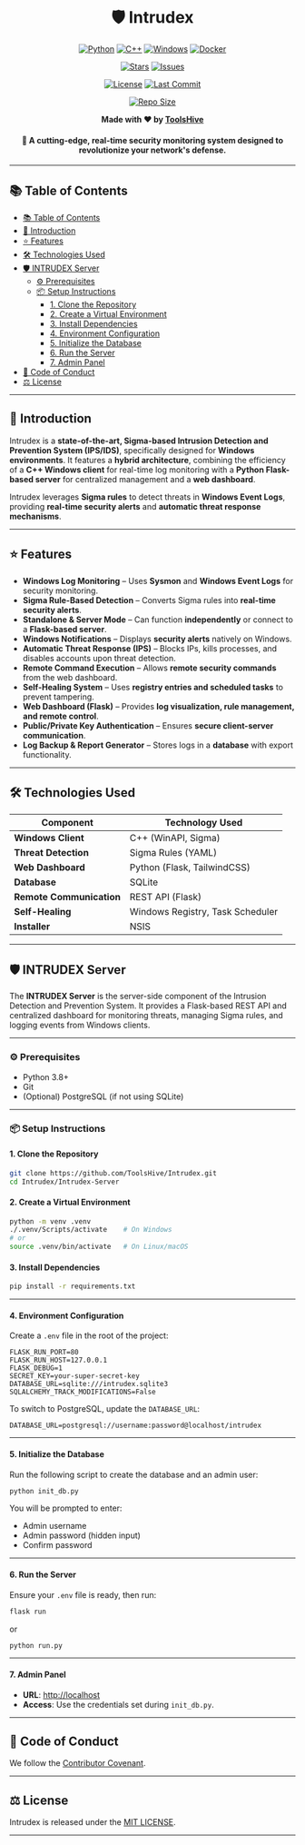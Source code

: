 <h1 align="center">🛡️ Intrudex</h1>

<div align="center">
 
 [![Python](https://img.shields.io/badge/PYTHON-3776AB?style=for-the-badge&logo=python&logoColor=white)](https://www.python.org)
 [![C++](https://img.shields.io/badge/C++-00599C?style=for-the-badge&logo=cplusplus&logoColor=white)](https://isocpp.org)
 [![Windows](https://img.shields.io/badge/Windows-0078D6?style=for-the-badge&logo=windows11&logoColor=white)](https://www.microsoft.com/windows)
 [![Docker](https://img.shields.io/badge/Docker-2496ED?style=for-the-badge&logo=docker&logoColor=white)](https://www.docker.com)
 
 [![Stars](https://img.shields.io/github/stars/ToolsHive/Intrudex?style=for-the-badge&logo=github&color=yellow)](https://github.com/ToolsHive/Intrudex/stargazers)
 [![Issues](https://img.shields.io/github/issues/ToolsHive/Intrudex?style=for-the-badge&logo=github&color=red)](https://github.com/ToolsHive/Intrudex/issues)
 
 [![License](https://img.shields.io/badge/License-MIT-A855F7?style=for-the-badge&logo=opensourceinitiative&logoColor=white)](https://github.com/ToolsHive/Intrudex/blob/main/LICENSE)
 [![Last Commit](https://img.shields.io/github/last-commit/ToolsHive/Intrudex?style=for-the-badge&logo=github&logoColor=white)](https://github.com/ToolsHive/Intrudex/commits/main)
 
 [![Repo Size](https://img.shields.io/github/repo-size/ToolsHive/Intrudex?style=for-the-badge&logo=github&logoColor=white)](https://github.com/ToolsHive/Intrudex)
 
 
 **Made with ❤️ by [ToolsHive](https://github.com/ToolsHive)**
 
 </div>
 

<h4 align="center">🚀 A cutting-edge, real-time security monitoring system designed to revolutionize your network's defense.</h4>

---

## 📚 Table of Contents
- [📚 Table of Contents](#-table-of-contents)
- [🎯 Introduction](#-introduction)
- [⭐ Features](#-features)
- [🛠️ Technologies Used](#️-technologies-used)
- [🛡️ INTRUDEX Server](#️-intrudex-server)
  - [⚙️ Prerequisites](#️-prerequisites)
  - [📦 Setup Instructions](#-setup-instructions)
    - [1. Clone the Repository](#1-clone-the-repository)
    - [2. Create a Virtual Environment](#2-create-a-virtual-environment)
    - [3. Install Dependencies](#3-install-dependencies)
    - [4. Environment Configuration](#4-environment-configuration)
    - [5. Initialize the Database](#5-initialize-the-database)
    - [6. Run the Server](#6-run-the-server)
    - [7. Admin Panel](#7-admin-panel)
- [📜 Code of Conduct](#-code-of-conduct)
- [⚖️ License](#️-license)

---

## 🎯 Introduction
Intrudex is a **state-of-the-art, Sigma-based Intrusion Detection and Prevention System (IPS/IDS)**, specifically designed for **Windows environments**. It features a **hybrid architecture**, combining the efficiency of a **C++ Windows client** for real-time log monitoring with a **Python Flask-based server** for centralized management and a **web dashboard**.

Intrudex leverages **Sigma rules** to detect threats in **Windows Event Logs**, providing **real-time security alerts** and **automatic threat response mechanisms**.

---

## ⭐ Features
- **Windows Log Monitoring** – Uses **Sysmon** and **Windows Event Logs** for security monitoring.  
- **Sigma Rule-Based Detection** – Converts Sigma rules into **real-time security alerts**.  
- **Standalone & Server Mode** – Can function **independently** or connect to a **Flask-based server**.  
- **Windows Notifications** – Displays **security alerts** natively on Windows.  
- **Automatic Threat Response (IPS)** – Blocks IPs, kills processes, and disables accounts upon threat detection.  
- **Remote Command Execution** – Allows **remote security commands** from the web dashboard.  
- **Self-Healing System** – Uses **registry entries and scheduled tasks** to prevent tampering.  
- **Web Dashboard (Flask)** – Provides **log visualization, rule management, and remote control**.  
- **Public/Private Key Authentication** – Ensures **secure client-server communication**.  
- **Log Backup & Report Generator** – Stores logs in a **database** with export functionality.  

---

## 🛠️ Technologies Used

| Component           | Technology Used          |
|---------------------|--------------------------|
| **Windows Client**  | C++ (WinAPI, Sigma)      |
| **Threat Detection**| Sigma Rules (YAML)       |
| **Web Dashboard**   | Python (Flask, TailwindCSS) |
| **Database**        | SQLite                   |
| **Remote Communication** | REST API (Flask)    |
| **Self-Healing**    | Windows Registry, Task Scheduler |
| **Installer**       | NSIS                     |

---

## 🛡️ INTRUDEX Server
The **INTRUDEX Server** is the server-side component of the Intrusion Detection and Prevention System. It provides a Flask-based REST API and centralized dashboard for monitoring threats, managing Sigma rules, and logging events from Windows clients.

---

### ⚙️ Prerequisites
- Python 3.8+
- Git
- (Optional) PostgreSQL (if not using SQLite)

---

### 📦 Setup Instructions

#### 1. Clone the Repository
```bash
git clone https://github.com/ToolsHive/Intrudex.git
cd Intrudex/Intrudex-Server
```

#### 2. Create a Virtual Environment
```bash
python -m venv .venv
./.venv/Scripts/activate    # On Windows
# or
source .venv/bin/activate   # On Linux/macOS
```

#### 3. Install Dependencies
```bash
pip install -r requirements.txt
```

---

#### 4. Environment Configuration
Create a `.env` file in the root of the project:

```
FLASK_RUN_PORT=80
FLASK_RUN_HOST=127.0.0.1
FLASK_DEBUG=1
SECRET_KEY=your-super-secret-key
DATABASE_URL=sqlite:///intrudex.sqlite3
SQLALCHEMY_TRACK_MODIFICATIONS=False
```

To switch to PostgreSQL, update the `DATABASE_URL`:

```
DATABASE_URL=postgresql://username:password@localhost/intrudex
```

---

#### 5. Initialize the Database
Run the following script to create the database and an admin user:

```bash
python init_db.py
```

You will be prompted to enter:
- Admin username
- Admin password (hidden input)
- Confirm password

---

#### 6. Run the Server
Ensure your `.env` file is ready, then run:

```bash
flask run
```
or

```bash
python run.py
```

---

#### 7. Admin Panel
- **URL**: [http://localhost](http://localhost)  
- **Access**: Use the credentials set during `init_db.py`.

---

## 📜 Code of Conduct
We follow the [Contributor Covenant](https://contributor-covenant.org).

---

## ⚖️ License
Intrudex is released under the [MIT LICENSE](LICENSE).

---